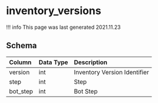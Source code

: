 # inventory_versions

!!! info
	This page was last generated 2021.11.23

## Schema
| Column | Data Type | Description |
| :--- | :--- | :--- |
| version | int | Inventory Version Identifier |
| step | int | Step |
| bot_step | int | Bot Step |


